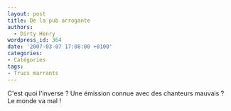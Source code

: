 ```yaml
---
layout: post
title: De la pub arrogante
authors:
  - Dirty Henry
wordpress_id: 364
date: '2007-03-07 17:08:00 +0100'
categories:
- Catégories
tags:
- Trucs marrants
---
```

C'est quoi l'inverse ? Une émission connue avec des chanteurs mauvais ? Le monde va mal !
